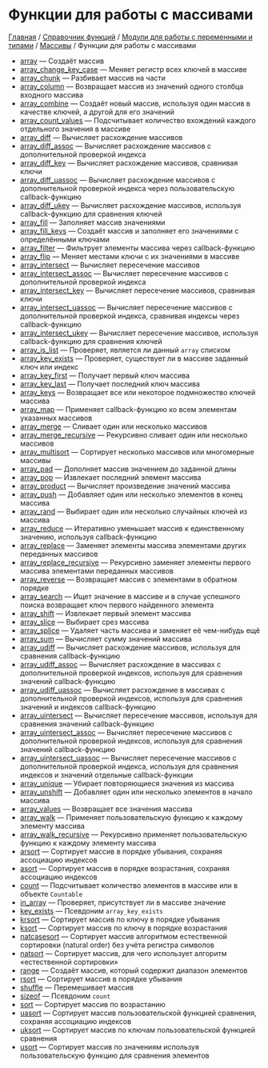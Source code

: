 # Функции для работы с массивами

[Главная](../../../../README.md) / [Справочник функций](../../../funcref.md) /
[Модули для работы с переменными и типами](../../vartype.md) / [Массивы](../array.md) / Функции для
работы с массивами

-   [array](./func/array.md) &mdash; Создаёт массив
-   [array_change_key_case](./func/array_change_key_case.md) &mdash; Меняет регистр всех ключей в
    массиве
-   [array_chunk](./func/array_chunk.md) &mdash; Разбивает массив на части
-   [array_column](./func/array_column.md) &mdash; Возвращает массив из значений одного столбца
    входного массива
-   [array_combine](./func/array_combine.md) &mdash; Создаёт новый массив, используя один массив в
    качестве ключей, а другой для его значений
-   [array_count_values](./func/array_count_values.md) &mdash; Подсчитывает количество вхождений
    каждого отдельного значения в массиве
-   [array_diff](./func/array_diff.md) &mdash; Вычисляет расхождение массивов
-   [array_diff_assoc](./func/array_diff_assoc.md) &mdash; Вычисляет расхождение массивов с
    дополнительной проверкой индекса
-   [array_diff_key](./func/array_diff_key.md) &mdash; Вычисляет расхождение массивов, сравнивая
    ключи
-   [array_diff_uassoc](./func/array_diff_uassoc.md) &mdash; Вычисляет расхождение массивов с
    дополнительной проверкой индекса через пользовательскую callback-функцию
-   [array_diff_ukey](./func/array_diff_ukey.md) &mdash; Вычисляет расхождение массивов, используя
    callback-функцию для сравнения ключей
-   [array_fill](./func/array_fill.md) &mdash; Заполняет массив значениями
-   [array_fill_keys](./func/array_fill_keys.md) &mdash; Создаёт массив и заполняет его значениями с
    определёнными ключами
-   [array_filter](./func/array_filter.md) &mdash; Фильтрует элементы массива через callback-функцию
-   [array_flip](./func/array_flip.md) &mdash; Меняет местами ключи с их значениями в массиве
-   [array_intersect](./func/array_intersect.md) &mdash; Вычисляет пересечение массивов
-   [array_intersect_assoc](./func/array_intersect_assoc.md) &mdash; Вычисляет пересечение массивов
    с дополнительной проверкой индекса
-   [array_intersect_key](./func/array_intersect_key.md) &mdash; Вычисляет пересечение массивов,
    сравнивая ключи
-   [array_intersect_uassoc](./func/array_intersect_uassoc.md) &mdash; Вычисляет пересечение
    массивов с дополнительной проверкой индекса, сравнивая индексы через callback-функцию
-   [array_intersect_ukey](./func/array_intersect_ukey.md) &mdash; Вычисляет пересечение массивов,
    используя callback-функцию для сравнения ключей
-   [array_is_list](./func/array_is_list.md) &mdash; Проверяет, является ли данный `array` списком
-   [array_key_exists](./func/array_key_exists.md) &mdash; Проверяет, существует ли в массиве
    заданный ключ или индекс
-   [array_key_first](./func/array_key_first.md) &mdash; Получает первый ключ массива
-   [array_key_last](./func/array_key_last.md) &mdash; Получает последний ключ массива
-   [array_keys](./func/array_keys.md) &mdash; Возвращает все или некоторое подмножество ключей
    массива
-   [array_map](./func/array_map.md) &mdash; Применяет callback-функцию ко всем элементам указанных
    массивов
-   [array_merge](./func/array_merge.md) &mdash; Сливает один или несколько массивов
-   [array_merge_recursive](./func/array_merge_recursive.md) &mdash; Рекурсивно сливает один или
    несколько массивов
-   [array_multisort](./func/array_multisort.md) &mdash; Сортирует несколько массивов или
    многомерные массивы
-   [array_pad](./func/array_pad.md) &mdash; Дополняет массив значением до заданной длины
-   [array_pop](./func/array_pop.md) &mdash; Извлекает последний элемент массива
-   [array_product](./func/array_product.md) &mdash; Вычисляет произведение значений массива
-   [array_push](./func/array_push.md) &mdash; Добавляет один или несколько элементов в конец
    массива
-   [array_rand](./func/array_rand.md) &mdash; Выбирает один или несколько случайных ключей из
    массива
-   [array_reduce](./func/array_reduce.md) &mdash; Итеративно уменьшает массив к единственному
    значению, используя callback-функцию
-   [array_replace](./func/array_replace.md) &mdash; Заменяет элементы массива элементами других
    переданных массивов
-   [array_replace_recursive](./func/array_replace_recursive.md) &mdash; Рекурсивно заменяет
    элементы первого массива элементами переданных массивов
-   [array_reverse](./func/array_reverse.md) &mdash; Возвращает массив с элементами в обратном
    порядке
-   [array_search](./func/array_search.md) &mdash; Ищет значение в массиве и в случае успешного
    поиска возвращает ключ первого найденного элемента
-   [array_shift](./func/array_shift.md) &mdash; Извлекает первый элемент массива
-   [array_slice](./func/array_slice.md) &mdash; Выбирает срез массива
-   [array_splice](./func/array_splice.md) &mdash; Удаляет часть массива и заменяет её чем-нибудь
    ещё
-   [array_sum](./func/array_sum.md) &mdash; Вычисляет сумму значений массива
-   [array_udiff](./func/array_udiff.md) &mdash; Вычисляет расхождение массивов, используя для
    сравнения callback-функцию
-   [array_udiff_assoc](./func/array_udiff_assoc.md) &mdash; Вычисляет расхождение в массивах с
    дополнительной проверкой индексов, используя для сравнения значений callback-функцию
-   [array_udiff_uassoc](./func/array_udiff_uassoc.md) &mdash; Вычисляет расхождение в массивах с
    дополнительной проверкой индексов, используя для сравнения значений и индексов callback-функцию
-   [array_uintersect](./func/array_uintersect.md) &mdash; Вычисляет пересечение массивов, используя
    для сравнения значений callback-функцию
-   [array_uintersect_assoc](./func/array_uintersect_assoc.md) &mdash; Вычисляет пересечение
    массивов с дополнительной проверкой индексов, используя для сравнения значений callback-функцию
-   [array_uintersect_uassoc](./func/array_uintersect_uassoc.md) &mdash; Вычисляет пересечение
    массивов с дополнительной проверкой индекса, используя для сравнения индексов и значений
    отдельные callback-функции
-   [array_unique](./func/array_unique.md) &mdash; Убирает повторяющиеся значения из массива
-   [array_unshift](./func/array_unshift.md) &mdash; Добавляет один или несколько элементов в начало
    массива
-   [array_values](./func/array_values.md) &mdash; Возвращает все значения массива
-   [array_walk](./func/array_walk.md) &mdash; Применяет пользовательскую функцию к каждому элементу
    массива
-   [array_walk_recursive](./func/array_walk_recursive.md) &mdash; Рекурсивно применяет
    пользовательскую функцию к каждому элементу массива
-   [arsort](./func/arsort.md) &mdash; Сортирует массив в порядке убывания, сохраняя ассоциацию
    индексов
-   [asort](./func/asort.md) &mdash; Сортирует массив в порядке возрастания, сохраняя ассоциацию
    индексов
-   [count](./func/count.md) &mdash; Подсчитывает количество элементов в массиве или в объекте
    `Countable`
-   [in_array](./func/in_array.md) &mdash; Проверяет, присутствует ли в массиве значение
-   [key_exists](./func/key_exists.md) &mdash; Псевдоним `array_key_exists`
-   [krsort](./func/krsort.md) &mdash; Сортирует массив по ключу в порядке убывания
-   [ksort](./func/ksort.md) &mdash; Сортирует массив по ключу в порядке возрастания
-   [natcasesort](./func/natcasesort.md) &mdash; Сортирует массив алгоритмом естественной сортировки
    (natural order) без учёта регистра символов
-   [natsort](./func/natsort.md) &mdash; Сортирует массив, для чего использует алгоритм
    «естественной сортировки»
-   [range](./func/range.md) &mdash; Создаёт массив, который содержит диапазон элементов
-   [rsort](./func/rsort.md) &mdash; Сортирует массив в порядке убывания
-   [shuffle](./func/shuffle.md) &mdash; Перемешивает массив
-   [sizeof](./func/sizeof.md) &mdash; Псевдоним `count`
-   [sort](./func/sort.md) &mdash; Сортирует массив по возрастанию
-   [uasort](./func/uasort.md) &mdash; Сортирует массив пользовательской функцией сравнения,
    сохраняя ассоциацию индексов
-   [uksort](./func/uksort.md) &mdash; Сортирует массив по ключам пользовательской функцией
    сравнения
-   [usort](./func/usort.md) &mdash; Сортирует массив по значениям используя пользовательскую
    функцию для сравнения элементов
